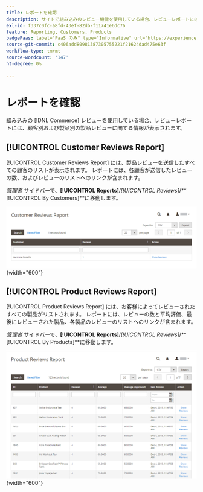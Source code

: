 ```yaml
---
title: レポートを確認
description: サイトで組み込みのレビュー機能を使用している場合、レビューレポートには、製品レビューに関する情報が顧客別および製品別に表示されます。
exl-id: f337c0fc-a8fd-43ef-82db-f11741e6dc76
feature: Reporting, Customers, Products
badgePaas: label="PaaS のみ" type="Informative" url="https://experienceleague.adobe.com/en/docs/commerce/user-guides/product-solutions" tooltip="Adobe Commerce on Cloud プロジェクト（Adobeが管理する PaaS インフラストラクチャ）およびオンプレミスプロジェクトにのみ適用されます。"
source-git-commit: c406add80981387305755221f21624dad475e63f
workflow-type: tm+mt
source-wordcount: '147'
ht-degree: 0%

---
```


# レポートを確認

組み込みの [!DNL Commerce] レビューを使用している場合、レビューレポートには、顧客別および製品別の製品レビューに関する情報が表示されます。

## [!UICONTROL Customer Reviews Report]

[!UICONTROL Customer Reviews Report] には、製品レビューを送信したすべての顧客のリストが表示されます。 レポートには、各顧客が送信したレビューの数、およびレビューのリストへのリンクが含まれます。

_管理者_ サイドバーで、**[!UICONTROL Reports]**/_[!UICONTROL Reviews]_/**[!UICONTROL By Customers]**に移動します。

![ 顧客別レビュー報告書 ](./assets/customer-reviews.png){width="600"}

## [!UICONTROL Product Reviews Report]

[!UICONTROL Product Reviews Report] には、お客様によってレビューされたすべての製品がリストされます。 レポートには、レビューの数と平均評価、最後にレビューされた製品、各製品のレビューのリストへのリンクが含まれます。

_管理者_ サイドバーで、**[!UICONTROL Reports]**/_[!UICONTROL Reviews]_/**[!UICONTROL By Products]**に移動します。

![ 製品別レビュー報告書 ](./assets/product-reviews.png){width="600"}
